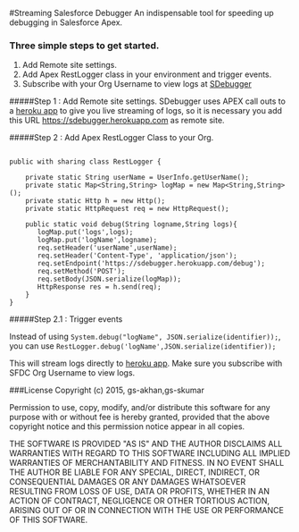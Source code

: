 #Streaming Salesforce Debugger
An indispensable tool for speeding up debugging in Salesforce Apex.

### Three simple steps to get started.
1. Add Remote site settings.
2. Add Apex RestLogger class in your environment and trigger events.
3. Subscribe with your Org Username to view logs at [SDebugger](https://sdebugger.herokuapp.com)

#####Step 1 : Add Remote site settings.
SDebugger uses APEX call outs to a [heroku app](https://sdebugger.herokuapp.com) to give you live streaming of logs, so it is necessary you add this URL https://sdebugger.herokuapp.com as remote site.

#####Step 2 : Add Apex RestLogger Class to your Org.
```

public with sharing class RestLogger {

    private static String userName = UserInfo.getUserName();
    private static Map<String,String> logMap = new Map<String,String>();
    private static Http h = new Http();
    private static HttpRequest req = new HttpRequest();

    public static void debug(String logname,String logs){
       logMap.put('logs',logs);
       logMap.put('logName',logname);
       req.setHeader('userName',userName);
       req.setHeader('Content-Type', 'application/json');
       req.setEndpoint('https://sdebugger.herokuapp.com/debug');
       req.setMethod('POST');
       req.setBody(JSON.serialize(logMap));
       HttpResponse res = h.send(req);
    }   
}
```
#####Step 2.1 : Trigger events 

Instead of using ```System.debug("logName", JSON.serialize(identifier));```, you can use ```RestLogger.debug('logName',JSON.serialize(identifier));```

This will stream logs directly to [heroku app](https://sdebugger.herokuapp.com). Make sure you subscribe with SFDC Org Username to view logs.

 
###License
Copyright (c) 2015, gs-akhan,gs-skumar

Permission to use, copy, modify, and/or distribute this software for any purpose with or without fee is hereby granted, provided that the above copyright notice and this permission notice appear in all copies.

THE SOFTWARE IS PROVIDED "AS IS" AND THE AUTHOR DISCLAIMS ALL WARRANTIES WITH REGARD TO THIS SOFTWARE INCLUDING ALL IMPLIED WARRANTIES OF MERCHANTABILITY AND FITNESS. IN NO EVENT SHALL THE AUTHOR BE LIABLE FOR ANY SPECIAL, DIRECT, INDIRECT, OR CONSEQUENTIAL DAMAGES OR ANY DAMAGES WHATSOEVER RESULTING FROM LOSS OF USE, DATA OR PROFITS, WHETHER IN AN ACTION OF CONTRACT, NEGLIGENCE OR OTHER TORTIOUS ACTION, ARISING OUT OF OR IN CONNECTION WITH THE USE OR PERFORMANCE OF THIS SOFTWARE.
